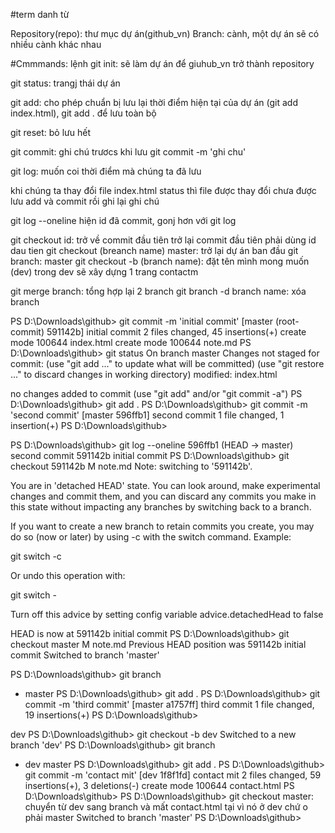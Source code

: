 #term danh từ

Repository(repo): thư mục dự án(github_vn)
Branch: cành, một dự án sẽ có nhiều cành khác nhau

#Cmmmands: lệnh
git init: sẽ làm dự án để giuhub_vn trở thành repository

git status: trangj thái dự án

git add: cho phép chuẩn bị lưu lại thời điểm hiện tại của dự án (git add index.html), git add . để lưu toàn bộ 

git reset: bỏ lưu hết

git commit: ghi chú trươcs khi lưu
git commit -m 'ghi chu'

git log: muốn coi thời điểm mà chúng ta đã lưu

khi chúng ta thay đổi file index.html 
status thì file được thay đổi chưa được lưu
add và commit rồi ghi lại ghi chú

git log --oneline hiện id đã commit, gonj hơn với git log

git checkout id: trở về commit đầu tiên
trở lại commit đầu tiên phải dùng id dau tien
git checkout (breanch name) master: trở lại dự án ban đầu
git branch: master
git checkout -b (branch name): đặt tên mình mong muốn (dev)
trong dev sẽ xây dựng 1 trang contactm 

git merge branch: tổng hợp lại 2 branch
git branch -d branch name: xóa branch




PS D:\Downloads\github> git commit -m 'initial commit'
[master (root-commit) 591142b] initial commit
 2 files changed, 45 insertions(+)
 create mode 100644 index.html
 create mode 100644 note.md
PS D:\Downloads\github> git status
On branch master
Changes not staged for commit:
  (use "git add <file>..." to update what will be committed)
  (use "git restore <file>..." to discard changes in working directory)
        modified:   index.html

no changes added to commit (use "git add" and/or "git commit -a")
PS D:\Downloads\github> git add .
PS D:\Downloads\github> git commit -m 'second commit'
[master 596ffb1] second commit
 1 file changed, 1 insertion(+)
PS D:\Downloads\github> 



PS D:\Downloads\github> git log --oneline
596ffb1 (HEAD -> master) second commit
591142b initial commit
PS D:\Downloads\github> git checkout 591142b
M       note.md
Note: switching to '591142b'.

You are in 'detached HEAD' state. You can look around, make experimental
changes and commit them, and you can discard any commits you make in this
state without impacting any branches by switching back to a branch.

If you want to create a new branch to retain commits you create, you may
do so (now or later) by using -c with the switch command. Example:

  git switch -c <new-branch-name>

Or undo this operation with:

  git switch -

Turn off this advice by setting config variable advice.detachedHead to false

HEAD is now at 591142b initial commit
PS D:\Downloads\github> git checkout master
M       note.md
Previous HEAD position was 591142b initial commit
Switched to branch 'master'



PS D:\Downloads\github> git branch
* master
PS D:\Downloads\github> git add .
PS D:\Downloads\github> git commit -m 'third commit'
[master a1757ff] third commit
 1 file changed, 19 insertions(+)
PS D:\Downloads\github> 


dev
PS D:\Downloads\github> git checkout -b dev
Switched to a new branch 'dev'
PS D:\Downloads\github> git branch
* dev
  master
PS D:\Downloads\github> git add .
PS D:\Downloads\github> git commit -m 'contact mit'
[dev 1f8f1fd] contact mit
 2 files changed, 59 insertions(+), 3 deletions(-)
 create mode 100644 contact.html
PS D:\Downloads\github> 
PS D:\Downloads\github> git checkout master: chuyển từ dev sang branch và mất contact.html tại vì nó ở dev chứ o phải master
Switched to branch 'master'
PS D:\Downloads\github> 











